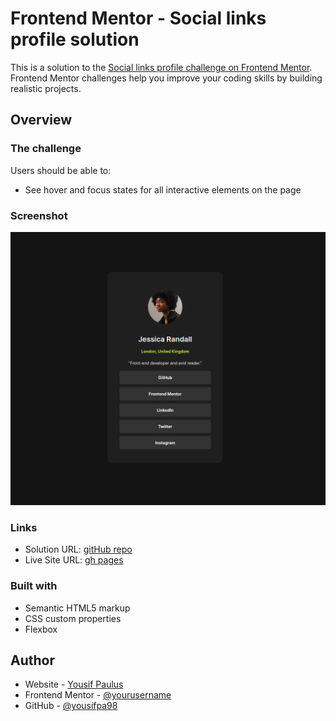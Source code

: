 # Frontend Mentor - Social links profile solution

This is a solution to the [Social links profile challenge on Frontend Mentor](https://www.frontendmentor.io/challenges/social-links-profile-UG32l9m6dQ). Frontend Mentor challenges help you improve your coding skills by building realistic projects. 


## Overview

### The challenge

Users should be able to:

- See hover and focus states for all interactive elements on the page

### Screenshot

![screenshot](./assets/images/image.png)


### Links

- Solution URL: [gitHub repo](https://github.com/yousifpa98/FrontendMentor-Social_links_profile_solution)
- Live Site URL: [gh pages](https://yousifpa98.github.io/FrontendMentor-Social_links_profile_solution/)


### Built with

- Semantic HTML5 markup
- CSS custom properties
- Flexbox


## Author

- Website - [Yousif Paulus](https://www.yousifpaulus.dev)
- Frontend Mentor - [@yourusername](https://www.frontendmentor.io/profile/yousifpa98)
- GitHub - [@yousifpa98](https://github.com/yousifpa98)